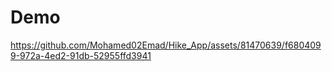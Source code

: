 # Demo

https://github.com/Mohamed02Emad/Hike_App/assets/81470639/f6804099-972a-4ed2-91db-52955ffd3941
